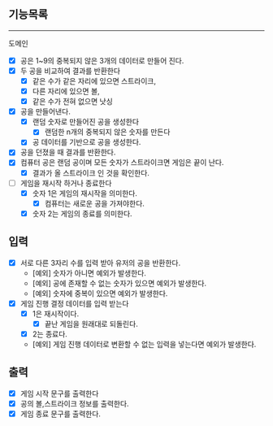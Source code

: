 ## 기능목록

---
도메인
- [x] 공은 1~9의 중복되지 않은 3개의 데이터로 만들어 진다.
- [x] 두 공을 비교하여 결과를 반환한다
  - [x] 같은 수가 같은 자리에 있으면 스트라이크,
  - [x] 다른 자리에 있으면 볼,
  - [x] 같은 수가 전혀 없으면 낫싱
- [x] 공을 만들어낸다.
  - [x] 랜덤 숫자로 만들어진 공을 생성한다
    - [x] 랜덤한 n개의 중복되지 않은 숫자를 만든다
  - [x] 공 데이터를 기반으로 공을 생성한다.
- [x] 공을 던졌을 때 결과를 반환한다.
- [x] 컴퓨터 공은 랜덤 공이며 모든 숫자가 스트라이크면 게임은 끝이 난다.
  - [x] 결과가 올 스트라이크 인 것을 확인한다.
- [ ] 게임을 재시작 하거나 종료한다
  - [x] 숫자 1은 게임의 재시작을 의미한다.
    - [x] 컴퓨터는 새로운 공을 가져야한다.
  - [x] 숫자 2는 게임의 종료를 의미한다.

## 입력
- [x] 서로 다른 3자리 수를 입력 받아 유저의 공을 반환한다.
  - [예외] 숫자가 아니면 예외가 발생한다.
  - [예외] 공에 존재할 수 없는 숫자가 있으면 예외가 발생한다.
  - [예외] 숫자에 중복이 있으면 예외가 발생한다.
- [x] 게임 진행 결정 데이터를 입력 받는다
  - [x] 1은 재시작이다.
    - [x] 끝난 게임을 원래대로 되돌린다.
  - [x] 2는 종료다.
  - [예외] 게임 진행 데이터로 변환할 수 없는 입력을 넣는다면 예외가 발생한다.

## 출력
- [x] 게임 시작 문구를 출력한다
- [x] 공의 볼,스트라이크 정보를 출력한다.
- [x] 게임 종료 문구를 출력한다.